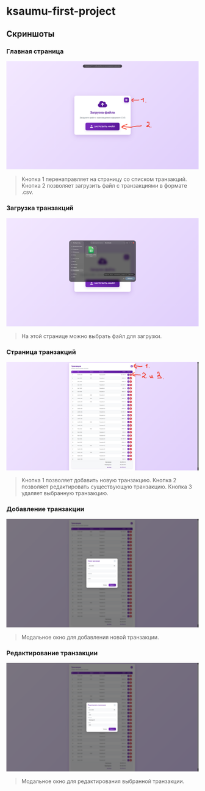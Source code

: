 # ksaumu-first-project

## Скриншоты

### Главная страница
![main_page](public/images/main_page.png)

> Кнопка 1 перенаправляет на страницу со списком транзакций.
> Кнопка 2 позволяет загрузить файл с транзакциями в формате .csv.

### Загрузка транзакций
![upload_transaction](public/images/upload_transactions_file.png)

> На этой странице можно выбрать файл для загрузки.

### Страница транзакций
![transaction page](public/images/transactions_page.png)

> Кнопка 1 позволяет добавить новую транзакцию.
> Кнопка 2 позволяет редактировать существующую транзакцию.
> Кнопка 3 удаляет выбранную транзакцию.

### Добавление транзакции
![add_transaction](public/images/add_transaction.png)

> Модальное окно для добавления новой транзакции.

### Редактирование транзакции
![edit_transaction](public/images/edit_transaction.png)

> Модальное окно для редактирования выбранной транзакции.